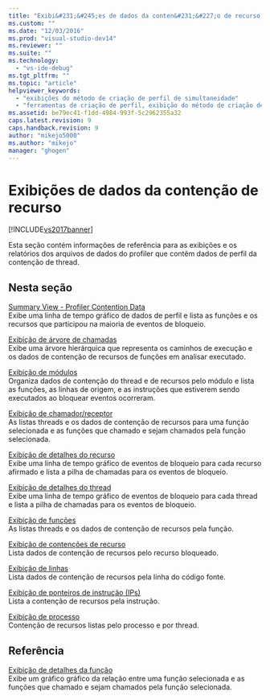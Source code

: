 ```yaml
---
title: "Exibi&#231;&#245;es de dados da conten&#231;&#227;o de recurso | Microsoft Docs"
ms.custom: ""
ms.date: "12/03/2016"
ms.prod: "visual-studio-dev14"
ms.reviewer: ""
ms.suite: ""
ms.technology: 
  - "vs-ide-debug"
ms.tgt_pltfrm: ""
ms.topic: "article"
helpviewer_keywords: 
  - "exibições do método de criação de perfil de simultaneidade"
  - "ferramentas de criação de perfil, exibição do método de criação de perfil de simultaneidade"
ms.assetid: be79ec41-f1dd-4984-993f-5c2962355a32
caps.latest.revision: 9
caps.handback.revision: 9
author: "mikejo5000"
ms.author: "mikejo"
manager: "ghogen"
---
```

# Exibi&#231;&#245;es de dados da conten&#231;&#227;o de recurso
[!INCLUDE[vs2017banner](../code-quality/includes/vs2017banner.md)]

Esta seção contém informações de referência para as exibições e os relatórios dos arquivos de dados do profiler que contêm dados de perfil da contenção de thread.  
  
## Nesta seção  
 [Summary View \- Profiler Contention Data](../profiling/resource-contention-data-views.md)  
 Exibe uma linha de tempo gráfico de dados de perfil e lista as funções e os recursos que participou na maioria de eventos de bloqueio.  
  
 [Exibição de árvore de chamadas](../profiling/call-tree-view-contention-data.md)  
 Exibe uma árvore hierárquica que representa os caminhos de execução e os dados de contenção de recursos de funções em analisar executado.  
  
 [Exibição de módulos](../profiling/modules-view-contention-data.md)  
 Organiza dados de contenção do thread e de recursos pelo módulo e lista as funções, as linhas de origem, e as instruções que estiverem sendo executados ao bloquear eventos ocorreram.  
  
 [Exibição de chamador\/receptor](../profiling/caller-callee-view-contention-data.md)  
 As listas threads e os dados de contenção de recursos para uma função selecionada e as funções que chamado e sejam chamados pela função selecionada.  
  
 [Exibição de detalhes do recurso](../profiling/resource-details-view-contention-data.md)  
 Exibe uma linha de tempo gráfico de eventos de bloqueio para cada recurso afirmado e lista a pilha de chamadas para os eventos de bloqueio.  
  
 [Exibição de detalhes do thread](../profiling/thread-details-view-contention-data.md)  
 Exibe uma linha de tempo gráfico de eventos de bloqueio para cada thread e lista a pilha de chamadas para os eventos de bloqueio.  
  
 [Exibição de funções](../profiling/functions-view-contention-data.md)  
 As listas threads e os dados de contenção de recursos pela função.  
  
 [Exibição de contenções de recurso](../profiling/resource-contentions-view-contention-data.md)  
 Lista dados de contenção de recursos pelo recurso bloqueado.  
  
 [Exibição de linhas](../profiling/lines-view-contention-data.md)  
 Lista dados de contenção de recursos pela linha do código fonte.  
  
 [Exibição de ponteiros de instrução \(IPs\)](../profiling/instruction-pointers-ips-view-contention-data.md)  
 Lista a contenção de recursos pela instrução.  
  
 [Exibição de processo](../profiling/process-view-contention-data.md)  
 Contenção de recursos listas pelo processo e por thread.  
  
## Referência  
 [Exibição de detalhes da função](../profiling/function-details-view.md)  
 Exibe um gráfico gráfico da relação entre uma função selecionada e as funções que chamado e sejam chamados pela função selecionada.
